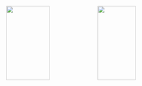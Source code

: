 <p>
  <img 
       width="48%" 
       min-width="420px" 
       height="200px" 
       align="left" 
       src="https://github-readme-stats.vercel.app/api?username=AllanDonato7&show_icons=true&theme=radical&&show_icons=true&hide_border=true "/>     
</p>

<p>
  <img 
       width="45%" 
       min-width="420px" 
       height="200px" 
       align="left" 
       src="https://github-readme-stats.vercel.app/api/top-langs/?username=AllanDonato7&theme=radical&hide_border=true"/>     
</p>




